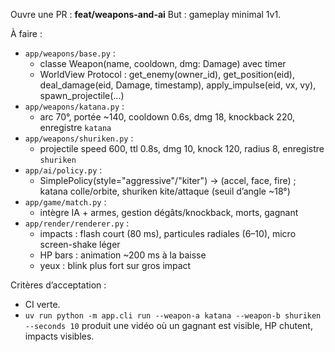 Ouvre une PR : **feat/weapons-and-ai**
But : gameplay minimal 1v1.

À faire :

- `app/weapons/base.py` :
  - classe Weapon(name, cooldown, dmg: Damage) avec timer
  - WorldView Protocol : get_enemy(owner_id), get_position(eid), deal_damage(eid, Damage, timestamp), apply_impulse(eid, vx, vy), spawn_projectile(...)
- `app/weapons/katana.py` :
  - arc 70°, portée ~140, cooldown 0.6s, dmg 18, knockback 220, enregistre `katana`
- `app/weapons/shuriken.py` :
  - projectile speed 600, ttl 0.8s, dmg 10, knock 120, radius 8, enregistre `shuriken`
- `app/ai/policy.py` :
  - SimplePolicy(style="aggressive"/"kiter") → (accel, face, fire) ; katana colle/orbite, shuriken kite/attaque (seuil d’angle ~18°)
- `app/game/match.py` :
  - intègre IA + armes, gestion dégâts/knockback, morts, gagnant
- `app/render/renderer.py` :
  - impacts : flash court (80 ms), particules radiales (6–10), micro screen-shake léger
  - HP bars : animation ~200 ms à la baisse
  - yeux : blink plus fort sur gros impact

Critères d’acceptation :

- CI verte.
- `uv run python -m app.cli run --weapon-a katana --weapon-b shuriken --seconds 10` produit une vidéo où un gagnant est visible, HP chutent, impacts visibles.
